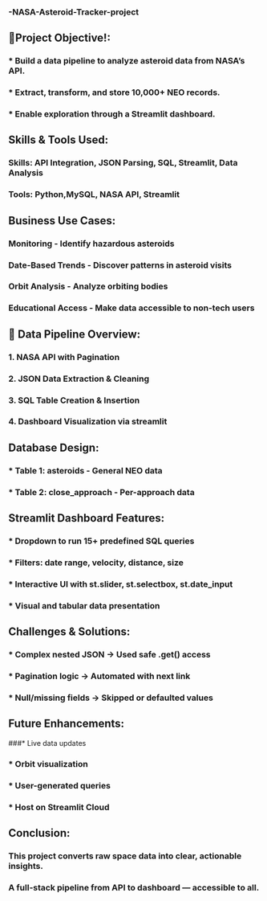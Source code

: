 ### -NASA-Asteroid-Tracker-project
## 🎯Project Objective!:
### * Build a data pipeline to analyze asteroid data from NASA’s API.
### * Extract, transform, and store 10,000+ NEO records.
### * Enable exploration through a Streamlit dashboard.
## Skills & Tools Used:
### Skills: API Integration, JSON Parsing, SQL, Streamlit, Data Analysis
### Tools: Python,MySQL, NASA API, Streamlit
## Business Use Cases:
### Monitoring - Identify hazardous asteroids
### Date-Based Trends - Discover patterns in asteroid visits
### Orbit Analysis - Analyze orbiting bodies
### Educational Access - Make data accessible to non-tech users
## 🔄 Data Pipeline Overview:
### 1. NASA API with Pagination
### 2. JSON Data Extraction & Cleaning
### 3. SQL Table Creation & Insertion
### 4. Dashboard Visualization via streamlit
## Database Design:
### * Table 1: asteroids - General NEO data
### * Table 2: close_approach - Per-approach data
## Streamlit Dashboard Features:
### * Dropdown to run 15+ predefined SQL queries
### * Filters: date range, velocity, distance, size
### * Interactive UI with st.slider, st.selectbox, st.date_input
### * Visual and tabular data presentation
## Challenges & Solutions:
### * Complex nested JSON → Used safe .get() access
### * Pagination logic → Automated with next link
### * Null/missing fields → Skipped or defaulted values
## Future Enhancements:
###* Live data updates
### * Orbit visualization
### * User-generated queries
### * Host on Streamlit Cloud
## Conclusion:
### This project converts raw space data into clear, actionable insights.
### A full-stack pipeline from API to dashboard — accessible to all.
